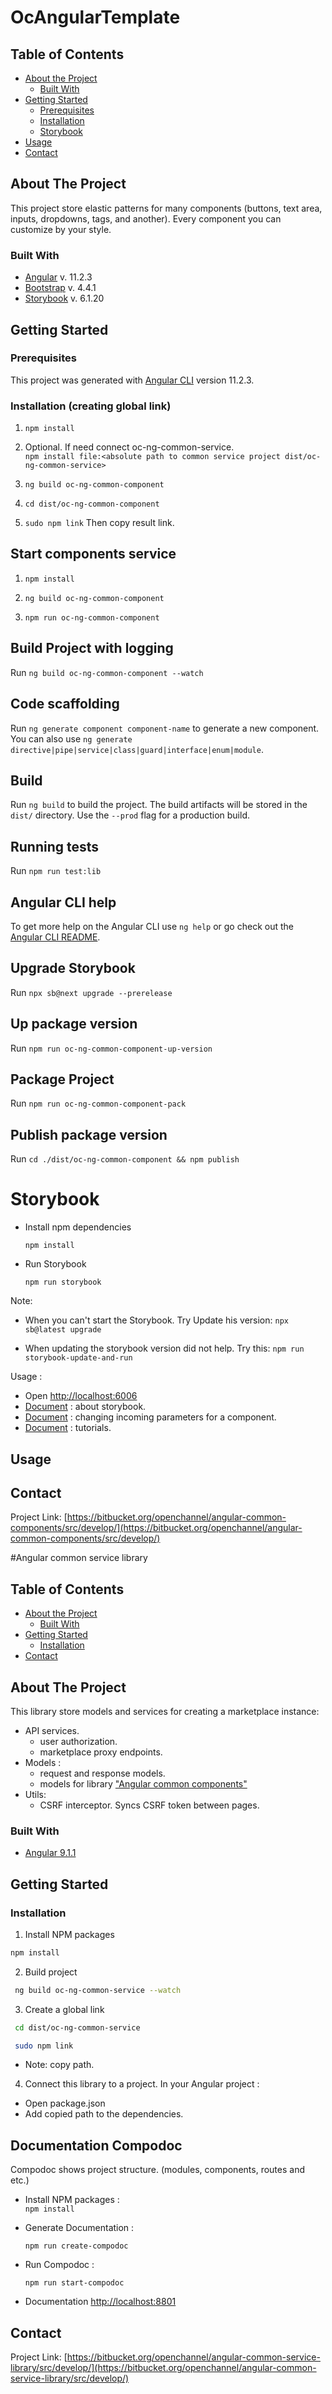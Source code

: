 # OcAngularTemplate

<!-- TABLE OF CONTENTS -->
## Table of Contents

* [About the Project](#about-the-project)
  * [Built With](#built-with)
* [Getting Started](#getting-started)
  * [Prerequisites](#prerequisites)
  * [Installation](#installation)
  * [Storybook](#storybook)
* [Usage](#usage)
* [Contact](#contact)



<!-- ABOUT THE PROJECT -->
## About The Project

This project store elastic patterns for many components 
(buttons, text area, inputs, dropdowns, tags, and another). 
Every component you can customize by your style. 

### Built With
* [Angular](https://angular.io) v. 11.2.3
* [Bootstrap](https://getbootstrap.com) v. 4.4.1
* [Storybook](https://storybook.js.org/) v. 6.1.20

<!-- GETTING STARTED -->
## Getting Started
### Prerequisites

This project was generated with [Angular CLI](https://github.com/angular/angular-cli) version 11.2.3.

### Installation (creating global link)
1. `npm install`

2. Optional. If need connect oc-ng-common-service.<br> `npm install file:<absolute path to common service project dist/oc-ng-common-service>`

3. `ng build oc-ng-common-component`

4. `cd dist/oc-ng-common-component`

5. `sudo npm link` Then copy result link. 

## Start components service

1. `npm install`  

2. `ng build oc-ng-common-component`

3. `npm run oc-ng-common-component`

## Build Project with logging
Run `ng build oc-ng-common-component --watch`

## Code scaffolding

Run `ng generate component component-name` to generate a new component. You can also use `ng generate directive|pipe|service|class|guard|interface|enum|module`.

## Build

Run `ng build` to build the project. The build artifacts will be stored in the `dist/` directory. Use the `--prod` flag for a production build.

## Running tests

Run `npm run test:lib`

## Angular CLI help

To get more help on the Angular CLI use `ng help` or go check out the [Angular CLI README](https://github.com/angular/angular-cli/blob/master/README.md).

## Upgrade Storybook 
Run `npx sb@next upgrade --prerelease`

## Up package version
Run `npm run oc-ng-common-component-up-version`

## Package Project
Run `npm run oc-ng-common-component-pack`

## Publish package version
Run `cd ./dist/oc-ng-common-component && npm publish`

<!-- STORYBOOK -->
# Storybook

* Install npm dependencies

  ``npm install``


* Run Storybook

  ``npm run storybook``

Note: 
* When you can't start the Storybook. Try Update his version:
  ``npx sb@latest upgrade``

* When updating the storybook version did not help. Try this:
  ``npm run storybook-update-and-run``
   
Usage :
   * Open [http://localhost:6006](http://localhost:6006)
   * [Document](https://storybook.js.org/docs/react/get-started/introduction) : about storybook.
   * [Document](https://storybook.js.org/docs/react/essentials/controls) : changing incoming parameters for a component. 
   * [Document](https://storybook.js.org/docs/react/get-started/introduction) : tutorials.

<!-- USAGE EXAMPLES -->
## Usage

<!-- CONTACT -->
## Contact

Project Link: [https://bitbucket.org/openchannel/angular-common-components/src/develop/](https://bitbucket.org/openchannel/angular-common-components/src/develop/)


#Angular common service library

<!-- TABLE OF CONTENTS -->
## Table of Contents

* [About the Project](#about-the-project)
  * [Built With](#built-with)
* [Getting Started](#getting-started)
  * [Installation](#installation)
* [Contact](#contact)



<!-- ABOUT THE PROJECT -->
## About The Project

This library store models and services for creating a marketplace instance:
* API services.
  - user authorization.
  - marketplace proxy endpoints.
* Models :
  - request and response models.
  - models for library ["Angular common components"](https://bitbucket.org/openchannel/angular-common-components/src/develop/)
* Utils:
  - CSRF interceptor. Syncs CSRF token between pages.

### Built With
* [Angular 9.1.1](https://angular.io)

<!-- GETTING STARTED -->
## Getting Started

### Installation

1. Install NPM packages
```sh
npm install
```
2. Build project
```sh
 ng build oc-ng-common-service --watch
```
3. Create a global link
```sh
 cd dist/oc-ng-common-service
```
```sh
 sudo npm link
```
* Note: copy path.
4. Connect this library to a project.
   In your Angular project :
  - Open package.json
  - Add copied path to the dependencies.

## Documentation Compodoc
Compodoc shows project structure. (modules, components, routes and etc.)
* Install NPM packages :<br>
  ``npm install``

* Generate Documentation :<br>

  ``npm run create-compodoc``

* Run Compodoc :<br>

  ``npm run start-compodoc``

* Documentation [http://localhost:8801](http://localhost:8801)

<!-- CONTACT -->
## Contact

Project Link: [https://bitbucket.org/openchannel/angular-common-service-library/src/develop/](https://bitbucket.org/openchannel/angular-common-service-library/src/develop/)
